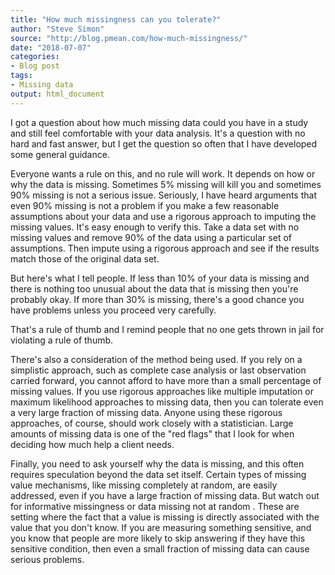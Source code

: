 ```yaml
---
title: "How much missingness can you tolerate?"
author: "Steve Simon"
source: "http://blog.pmean.com/how-much-missingness/"
date: "2018-07-07"
categories:
- Blog post
tags:
- Missing data
output: html_document
---
```


I got a question about how much missing data could you have in a study
and still feel comfortable with your data analysis. It's a question with
no hard and fast answer, but I get the question so often that I have
developed some general guidance.

<!---More--->

Everyone wants a rule on this, and no rule will work. It depends on how
or why the data is missing. Sometimes 5% missing will kill you and
sometimes 90% missing is not a serious issue. Seriously, I have heard
arguments that even 90% missing is not a problem if you make a few
reasonable assumptions about your data and use a rigorous approach to
imputing the missing values. It's easy enough to verify this. Take a
data set with no missing values and remove 90% of the data using a
particular set of assumptions. Then impute using a rigorous approach and
see if the results match those of the original data set.

But here's what I tell people. If less than 10% of your data is missing
and there is nothing too unusual about the data that is missing then
you're probably okay. If more than 30% is missing, there's a good chance
you have problems unless you proceed very carefully.

That's a rule of thumb and I remind people that no one gets thrown in
jail for violating a rule of thumb.

There's also a consideration of the method being used. If you rely on a
simplistic approach, such as complete case analysis or last observation
carried forward, you cannot afford to have more than a small percentage
of missing values. If you use rigorous approaches like multiple
imputation or maximum likelihood approaches to missing data, then you
can tolerate even a very large fraction of missing data. Anyone using
these rigorous approaches, of course, should work closely with a
statistician. Large amounts of missing data is one of the "red flags"
that I look for when deciding how much help a client needs.

Finally, you need to ask yourself why the data is missing, and this
often requires speculation beyond the data set itself. Certain types of
missing value mechanisms, like missing completely at random, are easily
addressed, even if you have a large fraction of missing data. But watch
out for informative missingness or data missing not at random . These
are setting where the fact that a value is missing is directly
associated with the value that you don't know. If you are measuring
something sensitive, and you know that people are more likely to skip
answering if they have this sensitive condition, then even a small
fraction of missing data can cause serious problems.





